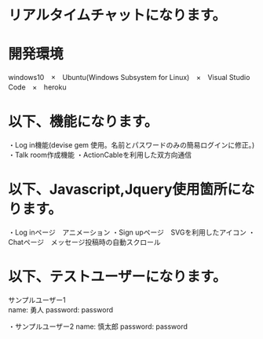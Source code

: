 # リアルタイムチャットになります。

# 開発環境

windows10　×　Ubuntu(Windows Subsystem for Linux)　×　Visual Studio Code　×　heroku

# 以下、機能になります。

・Log in機能(devise gem 使用。名前とパスワードのみの簡易ログインに修正。)
・Talk room作成機能
・ActionCableを利用した双方向通信

# 以下、Javascript,Jquery使用箇所になります。

・Log inページ　アニメーション
・Sign upページ　SVGを利用したアイコン
・Chatページ　メッセージ投稿時の自動スクロール

# 以下、テストユーザーになります。

サンプルユーザー1  
  name: 勇人 
  password: password  

・サンプルユーザー2
  name: 慎太郎 
  password: password  